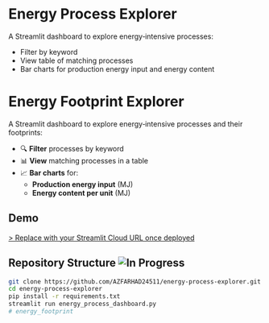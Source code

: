 # Energy Process Explorer

A Streamlit dashboard to explore energy‐intensive processes:

- Filter by keyword
- View table of matching processes
- Bar charts for production energy input and energy content

# Energy Footprint Explorer

A Streamlit dashboard to explore energy‑intensive processes and their footprints:

- 🔍 **Filter** processes by keyword  
- 📊 **View** matching processes in a table  
- 📈 **Bar charts** for:
  - **Production energy input** (MJ)  
  - **Energy content per unit** (MJ)

## Demo

[> Replace with your Streamlit Cloud URL once deployed](https://energyfootprints.streamlit.app/)

## Repository Structure  ![In Progress](https://img.shields.io/badge/status-in--progress-blue)





```bash
git clone https://github.com/AZFARHAD24511/energy-process-explorer.git
cd energy-process-explorer
pip install -r requirements.txt
streamlit run energy_process_dashboard.py
# energy_footprint
